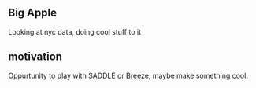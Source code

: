 ## Big Apple
Looking at nyc data, doing cool stuff to it

## motivation
Oppurtunity to play with SADDLE or Breeze, maybe make something cool.
